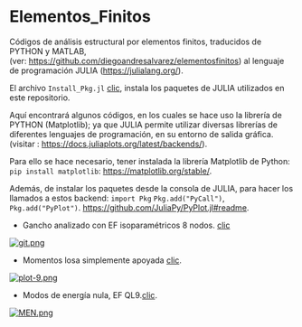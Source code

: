 # Elementos_Finitos
Códigos de análisis estructural por elementos finitos, traducidos de PYTHON y MATLAB,                                                                                              
(ver: https://github.com/diegoandresalvarez/elementosfinitos) al lenguaje de programación JULIA (https://julialang.org/). 

El archivo `Install_Pkg.jl` [clic](https://github.com/Sbeltranj/elementos-finitos/blob/master/Install_Pkg.jl), instala los paquetes de JULIA utilizados en este repositorio. 

Aquí encontrará algunos códigos, en los cuales se hace uso la librería de PYTHON (Matplotlib); ya que JULIA permite utilizar diversas librerías de diferentes lenguajes de programación, en su entorno de salida gráfica. (visitar : https://docs.juliaplots.org/latest/backends/).

Para ello se hace necesario, tener instalada la librería Matplotlib de Python: `pip install matplotlib`: 
https://matplotlib.org/stable/.

Además, de instalar los paquetes desde la consola de JULIA, para hacer los llamados a estos backend: `import Pkg` `Pkg.add("PyCall")`, `Pkg.add("PyPlot")`.
https://github.com/JuliaPy/PyPlot.jl#readme.

- Gancho analizado con EF isoparamétricos 8 nodos. [clic](https://github.com/Sbeltranj/elementos-finitos/tree/master/2D/Q8_Ejemplo)

[![git.png](https://i.postimg.cc/yxbTQTBs/git.png)](https://postimg.cc/p5K8yzp6)

- Momentos losa simplemente apoyada  [clic](https://github.com/Sbeltranj/elementos-finitos/tree/master/Losas/Kirchhoff_Love/Kirchhoff_Love).

[![plot-9.png](https://i.postimg.cc/m2vWxVsP/plot-9.png)](https://postimg.cc/vctNfrDy)

- Modos de energía nula, EF QL9.[clic](https://github.com/Sbeltranj/elementos-finitos/tree/master/Losas/MINDLIN/QL9_integracion_reducida).

[![MEN.png](https://i.postimg.cc/sgBsG3FL/MEN.png)](https://postimg.cc/qNd99Vvc)
